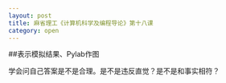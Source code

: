 ```yaml
---
layout: post
title: 麻省理工《计算机科学及编程导论》第十八课
category: open
---
```

##表示模拟结果、Pylab作图

学会问自己答案是不是合理。是不是违反直觉？是不是和事实相符？
